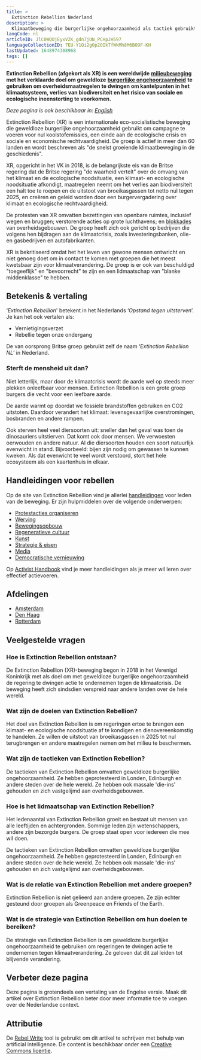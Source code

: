 ```yaml
---
title: >
  Extinction Rebellion Nederland
description: >
  Klimaatbeweging die burgerlijke ongehoorzaamheid als tactiek gebruikt
langCode: nl
articleID: JlC0WQOjEyxVZK_gdn7jUN_PCHpJH597
languageCollectionID: 7EU-Y1Qi2gOp2OIkTfWkMh8M6BO9F-KH
lastUpdated: 1648974308968
tags: []
---
```


**Extinction Rebellion (afgekort als XR) is een wereldwijde** [**milieubeweging**](/campaigns/climate) **met het verklaarde doel om geweldloze** [**burgerlijke ongehoorzaamheid**](/tactics/civil-disobedience) **te gebruiken om overheidsmaatregelen te dwingen om kantelpunten in het klimaatsysteem, verlies van biodiversiteit en het risico van sociale en ecologische ineenstorting te voorkomen.**

_Deze pagina is ook beschikbaar in:_ [_English_](/extinction-rebellion)

Extinction Rebellion (XR) is een internationale eco-socialistische beweging die geweldloze burgerlijke ongehoorzaamheid gebruikt om campagne te voeren voor nul koolstofemissies, een einde aan de ecologische crisis en sociale en economische rechtvaardigheid. De groep is actief in meer dan 60 landen en wordt beschreven als "de snelst groeiende klimaatbeweging in de geschiedenis".

XR, opgericht in het VK in 2018, is de belangrijkste eis van de Britse regering dat de Britse regering "de waarheid vertelt" over de omvang van het klimaat en de ecologische noodsituatie, een klimaat- en ecologische noodsituatie afkondigt, maatregelen neemt om het verlies aan biodiversiteit een halt toe te roepen en de uitstoot van broeikasgassen tot netto nul tegen 2025, en creëren en geleid worden door een burgervergadering over klimaat en ecologische rechtvaardigheid.

De protesten van XR omvatten bezettingen van openbare ruimtes, inclusief wegen en bruggen; verstorende acties op grote luchthavens; en [blokkades](/tactics/occupation) van overheidsgebouwen. De groep heeft zich ook gericht op bedrijven die volgens hen bijdragen aan de klimaatcrisis, zoals investeringsbanken, olie- en gasbedrijven en autofabrikanten.

XR is bekritiseerd omdat het het leven van gewone mensen ontwricht en niet genoeg doet om in contact te komen met groepen die het meest kwetsbaar zijn voor klimaatverandering. De groep is er ook van beschuldigd "toegeeflijk" en "bevoorrecht" te zijn en een lidmaatschap van "blanke middenklasse" te hebben.

## Betekenis & vertaling

‘_Extinction Rebellion_' betekent in het Nederlands ‘_Opstand tegen uitsterven_’. Je kan het ook vertalen als:

-   Vernietigingsverzet
-   Rebellie tegen onze ondergang

De van oorsprong Britse groep gebruikt zelf de naam ‘_Extinction Rebellion NL_’ in Nederland.

### Sterft de mensheid uit dan?

Niet letterlijk, maar door de klimaatcrisis wordt de aarde wel op steeds meer plekken onleefbaar voor mensen. Extinction Rebellion is een grote groep burgers die vecht voor een leefbare aarde.

De aarde warmt op doordat we fossiele brandstoffen gebruiken en CO2 uitstoten. Daardoor verandert het klimaat: levensgevaarlijke overstromingen, bosbranden en andere rampen.

Ook sterven heel veel diersoorten uit: sneller dan het geval was toen de dinosauriers uitstierven. Dat komt ook door mensen. We verwoesten oerwouden en andere natuur. Al die diersoorten houden een soort natuurlijk evenwicht in stand. Bijvoorbeeld: bijen zijn nodig om gewassen te kunnen kweken. Als dat evenwicht te veel wordt verstoord, stort het hele ecosysteem als een kaartenhuis in elkaar.

## Handleidingen voor rebellen

Op de site van Extinction Rebellion vind je allerlei [handleidingen](https://extinctionrebellion.nl/hulpmiddelen/) voor leden van de beweging. Er zijn hulpmiddelen over de volgende onderwerpen:

-   [Protestacties organiseren](https://resources.extinctionrebellion.nl/nl/categories/action)
-   [Werving](https://resources.extinctionrebellion.nl/nl/categories/outreach)
-   [Bewegingsopbouw](https://resources.extinctionrebellion.nl/nl/categories/movement)
-   [Regeneratieve cultuur](https://resources.extinctionrebellion.nl/nl/categories/regen)
-   [Kunst](https://resources.extinctionrebellion.nl/nl/categories/art)
-   [Strategie & eisen](https://resources.extinctionrebellion.nl/nl/categories/strategy)
-   [Media](https://resources.extinctionrebellion.nl/nl/categories/media)
-   [Democratische vernieuwing](https://resources.extinctionrebellion.nl/nl/categories/democracy)

Op [Activist Handbook](/home/) vind je meer handleidingen als je meer wil leren over effectief actievoeren.

## Afdelingen

-   [Amsterdam](/extinction-rebellion/amsterdam)
-   [Den Haag](/extinction-rebellion/den-haag)
-   [Rotterdam](/extinction-rebellion/rotterdam)

## Veelgestelde vragen

### Hoe is Extinction Rebellion ontstaan?

De Extinction Rebellion (XR)-beweging begon in 2018 in het Verenigd Koninkrijk met als doel om met geweldloze burgerlijke ongehoorzaamheid de regering te dwingen actie te ondernemen tegen de klimaatcrisis. De beweging heeft zich sindsdien verspreid naar andere landen over de hele wereld.

### Wat zijn de doelen van Extinction Rebellion?

Het doel van Extinction Rebellion is om regeringen ertoe te brengen een klimaat- en ecologische noodsituatie af te kondigen en dienovereenkomstig te handelen. Ze willen de uitstoot van broeikasgassen in 2025 tot nul terugbrengen en andere maatregelen nemen om het milieu te beschermen.

### Wat zijn de tactieken van Extinction Rebellion?

De tactieken van Extinction Rebellion omvatten geweldloze burgerlijke ongehoorzaamheid. Ze hebben geprotesteerd in Londen, Edinburgh en andere steden over de hele wereld. Ze hebben ook massale 'die-ins' gehouden en zich vastgelijmd aan overheidsgebouwen.

### Hoe is het lidmaatschap van Extinction Rebellion?

Het ledenaantal van Extinction Rebellion groeit en bestaat uit mensen van alle leeftijden en achtergronden. Sommige leden zijn wetenschappers, andere zijn bezorgde burgers. De groep staat open voor iedereen die mee wil doen.

De tactieken van Extinction Rebellion omvatten geweldloze burgerlijke ongehoorzaamheid. Ze hebben geprotesteerd in Londen, Edinburgh en andere steden over de hele wereld. Ze hebben ook massale 'die-ins' gehouden en zich vastgelijmd aan overheidsgebouwen.

### Wat is de relatie van Extinction Rebellion met andere groepen?

Extinction Rebellion is niet gelieerd aan andere groepen. Ze zijn echter gesteund door groepen als Greenpeace en Friends of the Earth.

### Wat is de strategie van Extinction Rebellion om hun doelen te bereiken?

De strategie van Extinction Rebellion is om geweldloze burgerlijke ongehoorzaamheid te gebruiken om regeringen te dwingen actie te ondernemen tegen klimaatverandering. Ze geloven dat dit zal leiden tot blijvende verandering.

## Verbeter deze pagina

Deze pagina is grotendeels een vertaling van de Engelse versie. Maak dit artikel over Extinction Rebellion beter door meer informatie toe te voegen over de Nederlandse context.

## Attributie

De [Rebel Write](https://write.rebel.tools/) tool is gebruikt om dit artikel te schrijven met behulp van artificial intelligence. De content is beschikbaar onder een [Creative Commons licentie](https://creativecommons.org/licenses/by-nc-sa/4.0/).